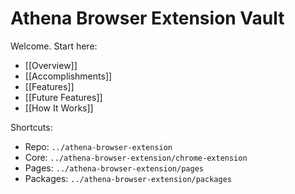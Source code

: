# Athena Browser Extension Vault

Welcome. Start here:

- [[Overview]]
- [[Accomplishments]]
- [[Features]]
- [[Future Features]]
- [[How It Works]]

Shortcuts:

- Repo: `../athena-browser-extension`
- Core: `../athena-browser-extension/chrome-extension`
- Pages: `../athena-browser-extension/pages`
- Packages: `../athena-browser-extension/packages`


